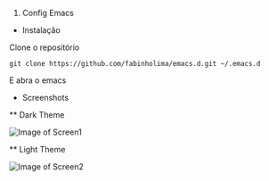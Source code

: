 1. Config Emacs

- Instalação

Clone o repositório 

`git clone https://github.com/fabinholima/emacs.d.git ~/.emacs.d`


E abra o emacs


* Screenshots

** Dark Theme


![Image of Screen1](https://github.com/fabiollima/emacs.d/blob/master/Screenshot1.png)



** Light Theme

![Image of Screen2](https://github.com/fabiollima/emacs.d/blob/master/Screenshot3.png)
